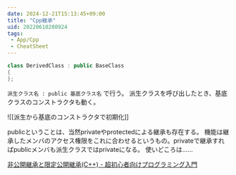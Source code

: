 ```yaml
---
date: 2024-12-21T15:13:45+09:00
title: "Cpp継承"
uid: 20220610200924
tags:
 - App/Cpp
 - CheatSheet
---
```


```cpp
class DerivedClass : public BaseClass
{
};
```

`派生クラス名 : public 基底クラス名` で行う。
派生クラスを呼び出したとき、基底クラスのコンストラクタも動く。

![[派生から基底のコンストラクタで初期化]]

publicということは、当然privateやprotectedによる継承も存在する。
機能は継承したメンバのアクセス権限をこれに合わせるというもの。privateで継承すればpublicメンバも派生クラスではprivateになる。
使いどころは……

[非公開継承と限定公開継承(C++) - 超初心者向けプログラミング入門](https://programming.pc-note.net/cpp/inheritance_private.html)